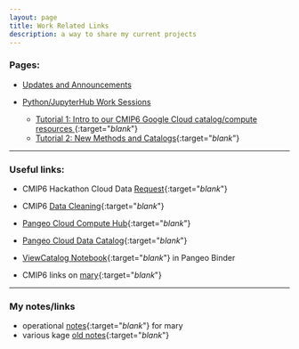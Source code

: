 ```yaml
---
layout: page
title: Work Related Links
description: a way to share my current projects
---
```


### Pages:
- [Updates and Announcements](/index.html)

- [Python/JupyterHub Work Sessions](/pages/sessions.html)

  - [Tutorial 1: Intro to our CMIP6 Google Cloud catalog/compute resources ](/pages/tutorial1.html){:target="_blank_"}
  - [Tutorial 2: New Methods and Catalogs](/pages/tutorial2.html){:target="_blank_"}

--------------
### Useful links:

- CMIP6 Hackathon Cloud Data [Request](https://docs.google.com/forms/d/e/1FAIpQLScFjA5IddqBs2Rc0xGbzn32NPq12TKr-b-8KGtXWyNDK5sJCg/viewform){:target="_blank_"}

- CMIP6 [Data Cleaning](https://github.com/naomi-henderson/cmip6hack-DataCleaning/blob/master/README.md){:target="_blank_"}

- [Pangeo Cloud Compute Hub](https://ocean.pangeo.io){:target="_blank_"}

- [Pangeo Cloud Data Catalog](https://pangeo-data.github.io/pangeo-datastore){:target="_blank_"}

- [ViewCatalog Notebook](https://binder.pangeo.io/v2/gh/naomi-henderson/CMIP6-qgrid/master){:target="_blank_"} in Pangeo Binder

- CMIP6 links on [mary](http://mary.ldeo.columbia.edu:8080/CMIP6){:target="_blank_"}

--------------
### My notes/links
- operational [notes](/pages/mary.html){:target="_blank_"} for mary
- various kage [old notes](http://kage.ldeo.columbia.edu/notes/){:target="_blank_"}
